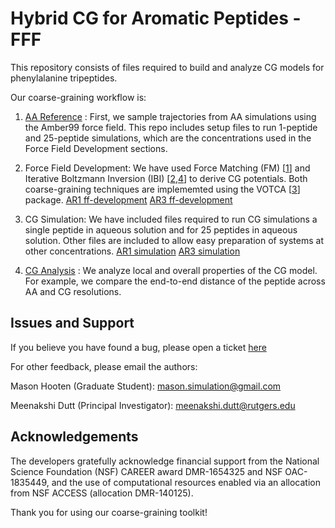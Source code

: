 # Hybrid CG for Aromatic Peptides - FFF

This repository consists of files required to build and analyze CG models for phenylalanine tripeptides.

Our coarse-graining workflow is: 

1. [AA Reference](AA) : First, we sample trajectories from AA simulations using the Amber99 force field. This repo includes setup files to run 1-peptide and 25-peptide simulations, which are the concentrations used in the Force Field Development sections.

2. Force Field Development: We have used Force Matching (FM) [[1](https://doi.org/10.1021/jp044629q)] and Iterative Boltzmann Inversion (IBI) [[2](https://doi.org/10.1002/1439-7641(20020916)3:9%3C754::AID-CPHC754%3E3.0.CO;2-U),[4](https://doi.org/10.1002/jcc.10307)] to derive CG potentials. Both coarse-graining techniques are implememted using the VOTCA [[3](https://doi.org/10.1021/ct900369w)] package.
    [AR1 ff-development](AR1/ff-development)
    [AR3 ff-development](AR3/ff-development)
    
3. CG Simulation: We have included files required to run CG simulations a single peptide in aqueous solution and for 25 peptides in aqueous solution. Other files are included to allow easy preparation of systems at other concentrations.
    [AR1 simulation](AR1/simulations)
    [AR3 simulation](AR3/simulations)

4. [CG Analysis](analysiis) : We analyze local and overall properties of the CG model. For example, we compare the end-to-end distance of the peptide across AA and CG resolutions. 

## Issues and Support

If you believe you have found a bug, please open a ticket [here](https://github.com/duttm/Hybrid_Bottom-Up_Coarse-Grained_Model_for_Aromatic_Peptides/issues)

For other feedback, please email the authors:

Mason Hooten (Graduate Student): mason.simulation@gmail.com

Meenakshi Dutt (Principal Investigator): meenakshi.dutt@rutgers.edu 

## Acknowledgements

The developers gratefully acknowledge financial support from the National Science Foundation (NSF) CAREER award DMR-1654325 and NSF OAC-1835449, and the use of computational resources enabled via an allocation from NSF ACCESS (allocation DMR-140125).

Thank you for using our coarse-graining toolkit!



